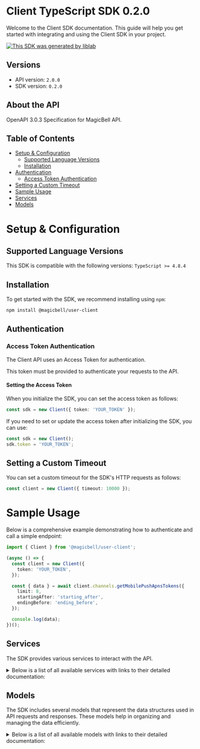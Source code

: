 # Client TypeScript SDK 0.2.0

Welcome to the Client SDK documentation. This guide will help you get started with integrating and using the Client SDK in your project.

[![This SDK was generated by liblab](https://public-liblab-readme-assets.s3.us-east-1.amazonaws.com/built-by-liblab-icon.svg)](https://liblab.com/?utm_source=readme)

## Versions

- API version: `2.0.0`
- SDK version: `0.2.0`

## About the API

OpenAPI 3.0.3 Specification for MagicBell API.

## Table of Contents

- [Setup & Configuration](#setup--configuration)
  - [Supported Language Versions](#supported-language-versions)
  - [Installation](#installation)
- [Authentication](#authentication)
  - [Access Token Authentication](#access-token-authentication)
- [Setting a Custom Timeout](#setting-a-custom-timeout)
- [Sample Usage](#sample-usage)
- [Services](#services)
- [Models](#models)

# Setup & Configuration

## Supported Language Versions

This SDK is compatible with the following versions: `TypeScript >= 4.8.4`

## Installation

To get started with the SDK, we recommend installing using `npm`:

```bash
npm install @magicbell/user-client
```

## Authentication

### Access Token Authentication

The Client API uses an Access Token for authentication.

This token must be provided to authenticate your requests to the API.

#### Setting the Access Token

When you initialize the SDK, you can set the access token as follows:

```ts
const sdk = new Client({ token: 'YOUR_TOKEN' });
```

If you need to set or update the access token after initializing the SDK, you can use:

```ts
const sdk = new Client();
sdk.token = 'YOUR_TOKEN';
```

## Setting a Custom Timeout

You can set a custom timeout for the SDK's HTTP requests as follows:

```ts
const client = new Client({ timeout: 10000 });
```

# Sample Usage

Below is a comprehensive example demonstrating how to authenticate and call a simple endpoint:

```ts
import { Client } from '@magicbell/user-client';

(async () => {
  const client = new Client({
    token: 'YOUR_TOKEN',
  });

  const { data } = await client.channels.getMobilePushApnsTokens({
    limit: 8,
    startingAfter: 'starting_after',
    endingBefore: 'ending_before',
  });

  console.log(data);
})();
```

## Services

The SDK provides various services to interact with the API.

<details> 
<summary>Below is a list of all available services with links to their detailed documentation:</summary>

| Name                                                                 |
| :------------------------------------------------------------------- |
| [ChannelsService](documentation/services/ChannelsService.md)         |
| [IntegrationsService](documentation/services/IntegrationsService.md) |

</details>

## Models

The SDK includes several models that represent the data structures used in API requests and responses. These models help in organizing and managing the data efficiently.

<details> 
<summary>Below is a list of all available models with links to their detailed documentation:</summary>

| Name                                                                                         | Description |
| :------------------------------------------------------------------------------------------- | :---------- |
| [ArrayOfApnsTokenResponses](documentation/models/ArrayOfApnsTokenResponses.md)               |             |
| [ApnsToken](documentation/models/ApnsToken.md)                                               |             |
| [ApnsTokenResponse1](documentation/models/ApnsTokenResponse1.md)                             |             |
| [DiscardResult](documentation/models/DiscardResult.md)                                       |             |
| [ArrayOfExpoTokenResponses](documentation/models/ArrayOfExpoTokenResponses.md)               |             |
| [ExpoToken](documentation/models/ExpoToken.md)                                               |             |
| [ExpoTokenResponse1](documentation/models/ExpoTokenResponse1.md)                             |             |
| [ArrayOfFcmTokenResponses](documentation/models/ArrayOfFcmTokenResponses.md)                 |             |
| [FcmToken](documentation/models/FcmToken.md)                                                 |             |
| [FcmTokenResponse1](documentation/models/FcmTokenResponse1.md)                               |             |
| [ArrayOfSlackTokenResponses](documentation/models/ArrayOfSlackTokenResponses.md)             |             |
| [SlackToken](documentation/models/SlackToken.md)                                             |             |
| [SlackTokenResponse1](documentation/models/SlackTokenResponse1.md)                           |             |
| [ArrayOfTeamsTokenResponses](documentation/models/ArrayOfTeamsTokenResponses.md)             |             |
| [TeamsToken](documentation/models/TeamsToken.md)                                             |             |
| [TeamsTokenResponse1](documentation/models/TeamsTokenResponse1.md)                           |             |
| [ArrayOfWebPushTokenResponses](documentation/models/ArrayOfWebPushTokenResponses.md)         |             |
| [WebPushToken](documentation/models/WebPushToken.md)                                         |             |
| [WebPushTokenResponse](documentation/models/WebPushTokenResponse.md)                         |             |
| [InboxConfig](documentation/models/InboxConfig.md)                                           |             |
| [SlackInstallation](documentation/models/SlackInstallation.md)                               |             |
| [SlackFinishInstallResponse](documentation/models/SlackFinishInstallResponse.md)             |             |
| [SlackStartInstall](documentation/models/SlackStartInstall.md)                               |             |
| [SlackStartInstallResponseContent](documentation/models/SlackStartInstallResponseContent.md) |             |
| [TemplatesInstallation](documentation/models/TemplatesInstallation.md)                       |             |
| [WebPushStartInstallationResponse](documentation/models/WebPushStartInstallationResponse.md) |             |
| [Links](documentation/models/Links.md)                                                       |             |

</details>

<!-- This file was generated by liblab | https://liblab.com/ -->
